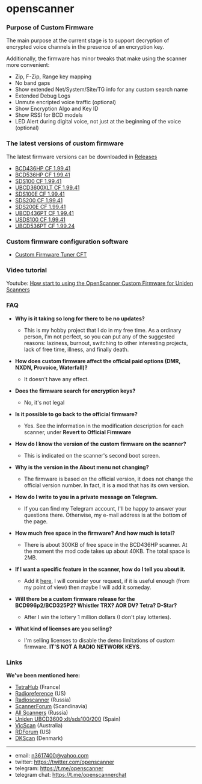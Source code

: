 # openscanner

### Purpose of Custom Firmware

The main purpose at the current stage is to support decryption of encrypted voice channels in the presence of an encryption key.

Additionally, the firmware has minor tweaks that make using the scanner more convenient:
- Zip, F-Zip, Range key mapping
- No band gaps
- Show extended Net/System/Site/TG info for any custom search name
- Extended Debug Logs
- Unmute encripted voice traffic (optional)
- Show Encryption Algo and Key ID
- Show RSSI for BCD models
- LED Alert during digital voice, not just at the beginning of the voice (optional)

### The latest versions of custom firmware

The latest firmware versions can be downloaded in [Releases](https://github.com/x27/openscanner/releases)

- [BCD436HP CF 1.99.41](https://github.com/x27/openscanner/tree/main/uniden/bcd436hp/fw/mod)
- [BCD536HP CF 1.99.41](https://github.com/x27/openscanner/tree/main/uniden/bcd536hp/fw/mod)
- [SDS100 CF 1.99.41](https://github.com/x27/openscanner/tree/main/uniden/sds100/fw/mod)
- [UBCD3600XLT CF 1.99.41](https://github.com/x27/openscanner/tree/main/uniden/ubcd3600xlt/mod)
- [SDS100E CF 1.99.41](https://github.com/x27/openscanner/tree/main/uniden/sds100e/mod)
- [SDS200 CF 1.99.41](https://github.com/x27/openscanner/tree/main/uniden/sds200/mod)
- [SDS200E CF 1.99.41](https://github.com/x27/openscanner/tree/main/uniden/sds200e/mod)
- [UBCD436PT CF 1.99.41](https://github.com/x27/openscanner/tree/main/uniden/ubcd436pt/mod)
- [USDS100 CF 1.99.41](https://github.com/x27/openscanner/tree/main/uniden/usds100/mod)
- [UBCD536PT CF 1.99.24](https://github.com/x27/openscanner/tree/main/uniden/ubcd536pt/mod)

### Custom firmware configuration software
- [Custom Firmware Tuner CFT](https://github.com/x27/CFT)

### Video tutorial

Youtube: [How start to using the OpenScanner Custom Firmware for Uniden Scanners](https://www.youtube.com/watch?v=alfvpBevngc)

### FAQ

- **Why is it taking so long for there to be no updates?**
  - This is my hobby project that I do in my free time. As a ordinary person, I'm not perfect, so you can put any of the suggested reasons: laziness, burnout, switching to other interesting projects, lack of free time, illness, and finally death.   

- **How does custom firmware affect the official paid options (DMR, NXDN, Provoice, Waterfall)?**
  - It doesn't have any effect.

- **Does the firmware search for encryption keys?**
  - No, it's not legal

- **Is it possible to go back to the official firmware?**
  - Yes. See the information in the modification description for each scanner, under **Revert to Official Firmware**

- **How do I know the version of the custom firmware on the scanner?**
  - This is indicated on the scanner's second boot screen.

- **Why is the version in the About menu not changing?**
  - The firmware is based on the official version, it does not change the official version number. In fact, it is a mod that has its own version.

- **How do I write to you in a private message on Telegram.**
  - If you can find my Telegram account, I'll be happy to answer your questions there. Otherwise, my e-mail address is at the bottom of the page.

- **How much free space in the firmware? And how much is total?**
  - There is about 300KB of free space in the BCD436HP scanner. At the moment the mod code takes up about 40KB. The total space is 2MB.

- **If I want a specific feature in the scanner, how do I tell you about it.**
  - Add it [here](https://github.com/x27/CFT/issues), I will consider your request, if it is useful enough (from my point of view) then maybe I will add it someday.

- **Will there be a custom firmware release for the BCD996p2/BCD325P2? Whistler TRX? AOR DV? Tetra? D-Star?**
  - After I win the lottery 1 million dollars (I don't play lotteries).

- **What kind of licenses are you selling?**
  - I'm selling licenses to disable the demo limitations of custom firmware. **IT'S NOT A RADIO NETWORK KEYS**.

### Links

**We've been mentioned here:**
* [TetraHub](https://forum.tetrahub.net) (France)
* [Radioreference](http://forums.radioreference.com) (US)
* [Radioscanner](https://www.radioscanner.ru/) (Russia)
* [ScannerForum](https://www.scannerforum.nl) (Scandinavia)
* [All Scanners](https://t.me/allscanners) (Russia)
* [Uniden UBCD3600 xlt/sds100/200](https://t.me/ScannerUNIDENUBCD3600xlt) (Spain)
* [VicScan](https://www.vicscan.com) (Australia)
* [RDForum](https://www.rdforum.org/) (US)
* [DKScan](http://www.dkscan.dk) (Denmark)

---
- email: n3617400@yahoo.com
- twitter:  https://twitter.com/openscanner
- telegram: https://t.me/openscanner
- telegram chat: https://t.me/openscannerchat
